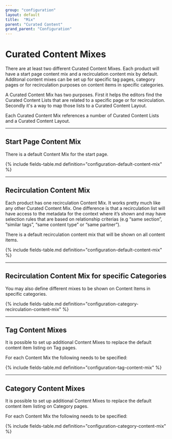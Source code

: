 ```yaml
---
group: "configuration"
layout: default
title:  "Mix"
parent: "Curated Content"
grand_parent: "Configuration"
---
```


# Curated Content Mixes

There are at least two different Curated Content Mixes. Each product will have a start page content mix and a recirculation content mix by default. Additonal content mixes can be set up for specific tag pages, category pages or for recirculation purposes on content items in specific categories.

A Curated Content Mix has two purposes. First it helps the editors find the Curated Content Lists that are related to a specific page or for recirculation. Secondly it's a way to map those lists to a Curated Content Layout.

Each Curated Content Mix references a number of Curated Content Lists and a Curated Content Layout. 

---------

## Start Page Content Mix

There is a default Content Mix for the start page. 

{% include fields-table.md definition="configuration-default-content-mix" %}

---------

## Recirculation Content Mix

Each product has one recirculation Content Mix. It works pretty much like any other Curated Content Mix. One difference is that a recirculation list will have access to the metadata for the context where it’s shown and may have selection rules that are based on relationship criterias (e.g “same section”, “similar tags”, “same content type” or “same partner”).

There is a default recirculation content mix that will be shown on all content items. 

{% include fields-table.md definition="configuration-default-content-mix" %}

---------

## Recirculation Content Mix for specific Categories

You may also define different mixes to be shown on Content Items in specific categories.

{% include fields-table.md definition="configuration-category-recirculation-content-mix" %}

---------

## Tag Content Mixes

It is possible to set up additional Content Mixes to replace the default content item listing
on Tag pages.

For each Content Mix the following needs to be specified:

{% include fields-table.md definition="configuration-tag-content-mix" %}

---------

## Category Content Mixes

It is possible to set up additional Content Mixes to replace the default content item listing
on Category pages.

For each Content Mix the following needs to be specified:

{% include fields-table.md definition="configuration-category-content-mix" %}
